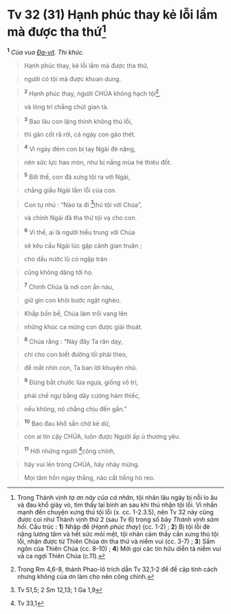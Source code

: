 # Tv 32 (31) Hạnh phúc thay kẻ lỗi lầm mà được tha thứ[^1]
<sup><b>1</b></sup> *Của vua [Đa-vít](). Thi khúc.*


> Hạnh phúc thay, kẻ lỗi lầm mà được tha thứ,
>


> người có tội mà được khoan dung.
>


> <sup><b>2</b></sup> Hạnh phúc thay, người CHÚA không hạch tội[^2],
>


> và lòng trí chẳng chút gian tà.
>


> <sup><b>3</b></sup> Bao lâu con lặng thinh không thú lỗi,
>


> thì gân cốt rã rời, cả ngày con gào thét.
>


> <sup><b>4</b></sup> Vì ngày đêm con bị tay Ngài đè nặng,
>


> nên sức lực hao mòn, như bị nắng mùa hè thiêu đốt.
>


> <sup><b>5</b></sup> Bởi thế, con đã xưng tội ra với Ngài,
>


> chẳng giấu Ngài lầm lỗi của con.
>


> Con tự nhủ : “Nào ta đi [^1*]thú tội với Chúa”,
>


> và chính Ngài đã tha thứ tội vạ cho con.
>


> <sup><b>6</b></sup> Vì thế, ai là người hiếu trung với Chúa
>


> sẽ kêu cầu Ngài lúc gặp cảnh gian truân ;
>


> cho dầu nước lũ có ngập tràn
>


> cũng không dâng tới họ.
>


> <sup><b>7</b></sup> Chính Chúa là nơi con ẩn náu,
>


> giữ gìn con khỏi bước ngặt nghèo.
>


> Khắp bốn bề, Chúa làm trổi vang lên
>


> những khúc ca mừng con được giải thoát.
>


> <sup><b>8</b></sup> Chúa rằng : “Này đây Ta răn dạy,
>


> chỉ cho con biết đường lối phải theo,
>


> để mắt nhìn con, Ta ban lời khuyên nhủ.
>


> <sup><b>9</b></sup> Đừng bắt chước lừa ngựa, giống vô tri,
>


> phải chế ngự bằng dây cương hàm thiếc,
>


> nếu không, nó chẳng chịu đến gần.”
>


> <sup><b>10</b></sup> Bao đau khổ sẵn chờ kẻ dữ,
>


> còn ai tin cậy CHÚA, luôn được Người ấp ủ thương yêu.
>


> <sup><b>11</b></sup> Hỡi những người [^2*]công chính,
>


> hãy vui lên trong CHÚA, hãy nhảy mừng.
>


> Mọi tâm hồn ngay thẳng, nào cất tiếng hò reo.
>

[^1]: Trong Thánh vịnh *tạ ơn này của cá nhân*, tội nhân lâu ngày bị nỗi lo âu và đau khổ giày vò, tìm thấy lại bình an sau khi thú nhận tội lỗi. Vì nhấn mạnh đến chuyện xưng thú tội lỗi (x. cc. 1-2.3.5), nên Tv 32 này cũng được coi như Thánh vịnh thứ 2 (sau Tv 6) trong số bảy *Thánh vịnh sám hối*. Cấu trúc : **1**) Nhập đề (*Hạnh phúc thay*) (cc. 1-2) ; **2**) Bị tội lỗi đè nặng lương tâm và hết sức mỏi mệt, tội nhân cảm thấy cần xưng thú tội lỗi, nhận được từ Thiên Chúa ơn tha thứ và niềm vui (cc. 3-7) ; **3**) Sấm ngôn của Thiên Chúa (cc. 8-10) ; **4**) Mời gọi các tín hữu diễn tả niềm vui và ca ngợi Thiên Chúa (c.11).
[^2]: Trong Rm 4,6-8, thánh Phao-lô trích dẫn Tv 32,1-2 để đề cập tính cách nhưng không của ơn làm cho nên công chính.
[^1*]: Tv 51,5; 2 Sm 12,13; 1 Ga 1,9
[^2*]: Tv 33,1